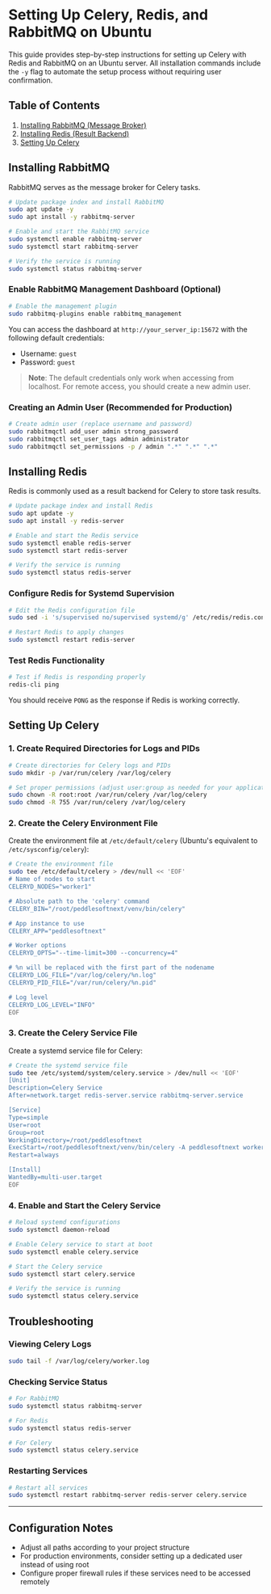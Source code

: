 # Setting Up Celery, Redis, and RabbitMQ on Ubuntu

This guide provides step-by-step instructions for setting up Celery with Redis and RabbitMQ on an Ubuntu server. All installation commands include the `-y` flag to automate the setup process without requiring user confirmation.

## Table of Contents
1. [Installing RabbitMQ (Message Broker)](#installing-rabbitmq)
2. [Installing Redis (Result Backend)](#installing-redis)
3. [Setting Up Celery](#setting-up-celery)

## Installing RabbitMQ

RabbitMQ serves as the message broker for Celery tasks.

```bash
# Update package index and install RabbitMQ
sudo apt update -y
sudo apt install -y rabbitmq-server

# Enable and start the RabbitMQ service
sudo systemctl enable rabbitmq-server
sudo systemctl start rabbitmq-server

# Verify the service is running
sudo systemctl status rabbitmq-server
```

### Enable RabbitMQ Management Dashboard (Optional)

```bash
# Enable the management plugin
sudo rabbitmq-plugins enable rabbitmq_management
```

You can access the dashboard at `http://your_server_ip:15672` with the following default credentials:
- Username: `guest`
- Password: `guest`

> **Note**: The default credentials only work when accessing from localhost. For remote access, you should create a new admin user.

### Creating an Admin User (Recommended for Production)

```bash
# Create admin user (replace username and password)
sudo rabbitmqctl add_user admin strong_password
sudo rabbitmqctl set_user_tags admin administrator
sudo rabbitmqctl set_permissions -p / admin ".*" ".*" ".*"
```

## Installing Redis

Redis is commonly used as a result backend for Celery to store task results.

```bash
# Update package index and install Redis
sudo apt update -y
sudo apt install -y redis-server

# Enable and start the Redis service
sudo systemctl enable redis-server
sudo systemctl start redis-server

# Verify the service is running
sudo systemctl status redis-server
```

### Configure Redis for Systemd Supervision

```bash
# Edit the Redis configuration file
sudo sed -i 's/supervised no/supervised systemd/g' /etc/redis/redis.conf

# Restart Redis to apply changes
sudo systemctl restart redis-server
```

### Test Redis Functionality

```bash
# Test if Redis is responding properly
redis-cli ping
```

You should receive `PONG` as the response if Redis is working correctly.

## Setting Up Celery

### 1. Create Required Directories for Logs and PIDs

```bash
# Create directories for Celery logs and PIDs
sudo mkdir -p /var/run/celery /var/log/celery

# Set proper permissions (adjust user:group as needed for your application)
sudo chown -R root:root /var/run/celery /var/log/celery
sudo chmod -R 755 /var/run/celery /var/log/celery
```

### 2. Create the Celery Environment File

Create the environment file at `/etc/default/celery` (Ubuntu's equivalent to `/etc/sysconfig/celery`):

```bash
# Create the environment file
sudo tee /etc/default/celery > /dev/null << 'EOF'
# Name of nodes to start
CELERYD_NODES="worker1"

# Absolute path to the 'celery' command
CELERY_BIN="/root/peddlesoftnext/venv/bin/celery"

# App instance to use
CELERY_APP="peddlesoftnext"

# Worker options
CELERYD_OPTS="--time-limit=300 --concurrency=4"

# %n will be replaced with the first part of the nodename
CELERYD_LOG_FILE="/var/log/celery/%n.log"
CELERYD_PID_FILE="/var/run/celery/%n.pid"

# Log level
CELERYD_LOG_LEVEL="INFO"
EOF
```

### 3. Create the Celery Service File

Create a systemd service file for Celery:

```bash
# Create the systemd service file
sudo tee /etc/systemd/system/celery.service > /dev/null << 'EOF'
[Unit]
Description=Celery Service
After=network.target redis-server.service rabbitmq-server.service

[Service]
Type=simple
User=root
Group=root
WorkingDirectory=/root/peddlesoftnext
ExecStart=/root/peddlesoftnext/venv/bin/celery -A peddlesoftnext worker --loglevel=INFO --logfile=/var/log/celery/worker.log
Restart=always

[Install]
WantedBy=multi-user.target
EOF
```

### 4. Enable and Start the Celery Service

```bash
# Reload systemd configurations
sudo systemctl daemon-reload

# Enable Celery service to start at boot
sudo systemctl enable celery.service

# Start the Celery service
sudo systemctl start celery.service

# Verify the service is running
sudo systemctl status celery.service
```

## Troubleshooting

### Viewing Celery Logs

```bash
sudo tail -f /var/log/celery/worker.log
```

### Checking Service Status

```bash
# For RabbitMQ
sudo systemctl status rabbitmq-server

# For Redis
sudo systemctl status redis-server

# For Celery
sudo systemctl status celery.service
```

### Restarting Services

```bash
# Restart all services
sudo systemctl restart rabbitmq-server redis-server celery.service
```

---

## Configuration Notes

- Adjust all paths according to your project structure
- For production environments, consider setting up a dedicated user instead of using root
- Configure proper firewall rules if these services need to be accessed remotely
